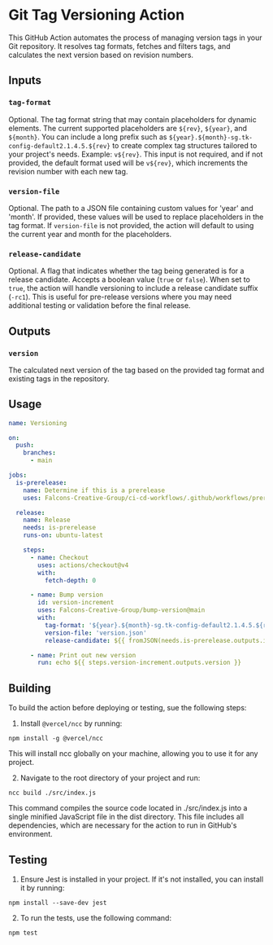 # Git Tag Versioning Action

This GitHub Action automates the process of managing version tags in your Git repository. It resolves tag formats, fetches and filters tags, and calculates the next version based on revision numbers.

## Inputs

### `tag-format`

Optional. The tag format string that may contain placeholders for dynamic elements. The current supported placeholders are `${rev}`, `${year}`, and `${month}`. You can include a long prefix such as `${year}.${month}-sg.tk-config-default2.1.4.5.${rev}` to create complex tag structures tailored to your project's needs. Example: `v${rev}`. This input is not required, and if not provided, the default format used will be `v${rev}`, which increments the revision number with each new tag.

### `version-file`

Optional. The path to a JSON file containing custom values for 'year' and 'month'. If provided, these values will be used to replace placeholders in the tag format. If `version-file` is not provided, the action will default to using the current year and month for the placeholders.

### `release-candidate`

Optional. A flag that indicates whether the tag being generated is for a release candidate. Accepts a boolean value (`true` or `false`). When set to `true`, the action will handle versioning to include a release candidate suffix (`-rc1`). This is useful for pre-release versions where you may need additional testing or validation before the final release.

## Outputs

### `version`

The calculated next version of the tag based on the provided tag format and existing tags in the repository.

## Usage

```yaml
name: Versioning

on:
  push:
    branches:
      - main

jobs:
  is-prerelease:
    name: Determine if this is a prerelease
    uses: Falcons-Creative-Group/ci-cd-workflows/.github/workflows/prerelease-check.yml@main

  release:
    name: Release
    needs: is-prerelease
    runs-on: ubuntu-latest

    steps:
      - name: Checkout
        uses: actions/checkout@v4
        with:
          fetch-depth: 0

      - name: Bump version
        id: version-increment
        uses: Falcons-Creative-Group/bump-version@main
        with:
          tag-format: '${year}.${month}-sg.tk-config-default2.1.4.5.${rev}'
          version-file: 'version.json'
          release-candidate: ${{ fromJSON(needs.is-prerelease.outputs.is-prerelease) }}

      - name: Print out new version
        run: echo ${{ steps.version-increment.outputs.version }}
```

## Building

To build the action before deploying or testing, sue the following steps:

1. Install `@vercel/ncc` by running:

```
npm install -g @vercel/ncc
```
This will install ncc globally on your machine, allowing you to use it for any project.

2. Navigate to the root directory of your project and run:

```
ncc build ./src/index.js
```
This command compiles the source code located in ./src/index.js into a single minified JavaScript file in the dist directory. This file includes all dependencies, which are necessary for the action to run in GitHub's environment.

## Testing

1. Ensure Jest is installed in your project. If it's not installed, you can install it by running:

```
npm install --save-dev jest
```

2. To run the tests, use the following command:

```
npm test
```
